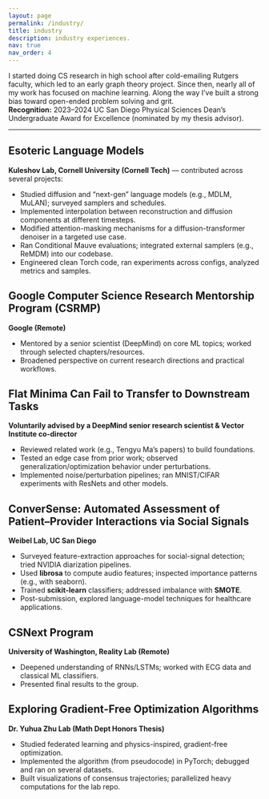 ```yaml
---
layout: page
permalink: /industry/
title: industry
description: industry experiences.
nav: true
nav_order: 4
---
```



I started doing CS research in high school after cold-emailing Rutgers faculty, which led to an early graph theory project. Since then, nearly all of my work has focused on machine learning. Along the way I’ve built a strong bias toward open-ended problem solving and grit.  
**Recognition:** 2023–2024 UC San Diego Physical Sciences Dean’s Undergraduate Award for Excellence (nominated by my thesis advisor).

* * *

## Esoteric Language Models

**Kuleshov Lab, Cornell University (Cornell Tech)** — contributed across several projects:

- Studied diffusion and “next-gen” language models (e.g., MDLM, MuLAN); surveyed samplers and schedules.
- Implemented interpolation between reconstruction and diffusion components at different timesteps.
- Modified attention-masking mechanisms for a diffusion-transformer denoiser in a targeted use case.
- Ran Conditional Mauve evaluations; integrated external samplers (e.g., ReMDM) into our codebase.
- Engineered clean Torch code, ran experiments across configs, analyzed metrics and samples.

## Google Computer Science Research Mentorship Program (CSRMP)

**Google (Remote)**

- Mentored by a senior scientist (DeepMind) on core ML topics; worked through selected chapters/resources.
- Broadened perspective on current research directions and practical workflows.

## Flat Minima Can Fail to Transfer to Downstream Tasks

**Voluntarily advised by a DeepMind senior research scientist & Vector Institute co-director**

- Reviewed related work (e.g., Tengyu Ma’s papers) to build foundations.
- Tested an edge case from prior work; observed generalization/optimization behavior under perturbations.
- Implemented noise/perturbation pipelines; ran MNIST/CIFAR experiments with ResNets and other models.

## ConverSense: Automated Assessment of Patient–Provider Interactions via Social Signals

**Weibel Lab, UC San Diego**

- Surveyed feature-extraction approaches for social-signal detection; tried NVIDIA diarization pipelines.
- Used **librosa** to compute audio features; inspected importance patterns (e.g., with seaborn).
- Trained **scikit-learn** classifiers; addressed imbalance with **SMOTE**.
- Post-submission, explored language-model techniques for healthcare applications.

## CSNext Program

**University of Washington, Reality Lab (Remote)**

- Deepened understanding of RNNs/LSTMs; worked with ECG data and classical ML classifiers.
- Presented final results to the group.

## Exploring Gradient-Free Optimization Algorithms

**Dr. Yuhua Zhu Lab (Math Dept Honors Thesis)**

- Studied federated learning and physics-inspired, gradient-free optimization.
- Implemented the algorithm (from pseudocode) in PyTorch; debugged and ran on several datasets.
- Built visualizations of consensus trajectories; parallelized heavy computations for the lab repo.